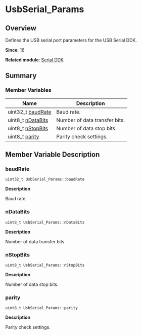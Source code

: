 # UsbSerial_Params


## Overview

Defines the USB serial port parameters for the USB Serial DDK.

**Since**: 16

**Related module**: [Serial DDK](_serial_ddk.md)


## Summary


### Member Variables

| Name| Description| 
| -------- | -------- |
| uint32_t [baudRate](#baudrate) | Baud rate.| 
| uint8_t [nDataBits](#ndatabits) | Number of data transfer bits.| 
| uint8_t [nStopBits](#nstopbits) | Number of data stop bits.| 
| uint8_t [parity](#parity) | Parity check settings.| 


## Member Variable Description


### baudRate

```
uint32_t UsbSerial_Params::baudRate
```

**Description**

Baud rate.


### nDataBits

```
uint8_t UsbSerial_Params::nDataBits
```

**Description**

Number of data transfer bits.


### nStopBits

```
uint8_t UsbSerial_Params::nStopBits
```

**Description**

Number of data stop bits.


### parity

```
uint8_t UsbSerial_Params::parity
```

**Description**

Parity check settings.
